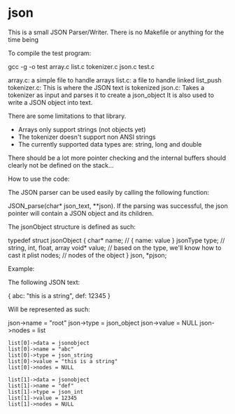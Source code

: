 # json

This is a small JSON Parser/Writer.
There is no Makefile or anything for the time being

To compile the test program:

gcc -g -o test array.c list.c tokenizer.c json.c test.c

array.c: a simple file to handle arrays
list.c: a file to handle linked list_push
tokenizer.c: This is where the JSON text is tokenized
json.c: Takes a tokenizer as input and parses it to create a json_object
    It is also used to write a JSON object into text.

There are some limitations to that library.

- Arrays only support strings (not objects yet)
- The tokenizer doesn't support non ANSI strings
- The currently supported data types are: string, long and double

There should be a lot more pointer checking and the internal buffers
should clearly not be defined on the stack...

How to use the code:

The JSON parser can be used easily by calling the following function:

JSON_parse(char* json_text, **json).
If the parsing was successful, the json pointer will contain a JSON object and
its children.

The jsonObject structure is defined as such:

typedef struct jsonObject {
    char* name;                 // { name: value }
    jsonType type;              // string, int, float, array
    void* value;                // based on the type, we'll know how to cast it
    plist nodes;                // nodes of the object
} json, *pjson;

Example:

The following JSON text:

{
    abc: "this is a string",
    def: 12345
}

Will be represented as such:

json->name = "root"
json->type = json_object
json->value = NULL
json->nodes = list

    list[0]->data = jsonobject
    list[0]->name = "abc"
    list[0]->type = json_string
    list[0]->value = "this is a string"
    list[0]->nodes = NULL

    list[1]->data = jsonobject
    list[1]->name = "def"
    list[1]->type = json_int
    list[1]->value = 12345
    list[1]->nodes = NULL
    
